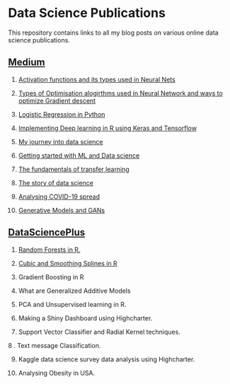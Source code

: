 # Data Science Publications

This repository contains links to all my blog posts on various online data science publications.


## [Medium ](https://medium.com/@anishsingh20)

1. [Activation functions and its types used in Neural Nets](https://towardsdatascience.com/activation-functions-and-its-types-which-is-better-a9a5310cc8f)

2. [Types of Optimisation alogirthms used in Neural Network and ways to optimize Gradient descent](https://towardsdatascience.com/types-of-optimization-algorithms-used-in-neural-networks-and-ways-to-optimize-gradient-95ae5d39529f)

3. [Logistic Regression in Python](https://medium.com/@anishsingh20/logistic-regression-in-python-423c8d32838b)

4. [Implementing Deep learning in R using Keras and Tensorflow](https://towardsdatascience.com/how-to-implement-deep-learning-in-r-using-keras-and-tensorflow-82d135ae4889)

5. [My journey into data science](https://towardsdatascience.com/the-best-data-science-learning-resources-out-there-and-my-journey-into-data-science-81c5a6ec67bc)

6. [Getting started with ML and Data science](https://medium.com/@anishsingh20/getting-started-with-machine-learning-basics-supervised-unsupervised-and-reinforcement-learning-b7ca85c28d91)

7. [The fundamentals of transfer learning](https://medium.com/@anishsingh20/the-fundamentals-of-transfer-learning-2e9dcf2940ed)

8. [The story of data science](https://medium.com/@anishsingh20/the-story-of-data-science-89f39983ef41)

9. [Analysing COVID-19 spread](https://medium.com/datadriveninvestor/analysing-covid-19-spread-f033173a80e8)

10. [Generative Models and GANs](https://towardsdatascience.com/generative-models-and-gans-fe7efc20020b)



## [DataSciencePlus](https://datascienceplus.com/author/anish-singh-walia/)

1. [Random Forests in R.](https://datascienceplus.com/random-forests-in-r/)

2. [Cubic and Smoothing Splines in R](https://datascienceplus.com/cubic-and-smoothing-splines-in-r/)

3. Gradient Boosting in R

4. What are Generalized Additive Models

5. PCA and Unsupervised learning in R.

6. Making a Shiny Dashboard using Highcharter.

7. Support Vector Classifier and Radial Kernel techniques.

8 . Text message Classification.

9. Kaggle data science survey data analysis using Highcharter.

10. Analysing Obesity in USA.



